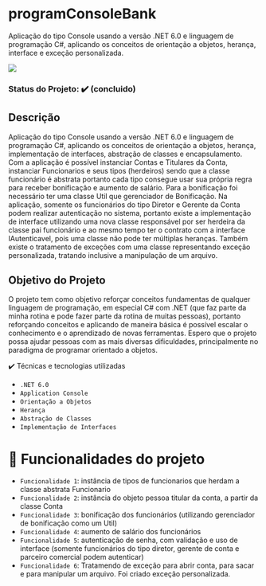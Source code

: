 # programConsoleBank
Aplicação do tipo Console usando a versão .NET 6.0 e linguagem de programação C#, aplicando os conceitos de orientação a objetos, herança, interface e exceção personalizada.

<img src="https://img.shields.io/static/v1?label=dotnet&message=framework&color=blue&style=for-the-badge&logo=DOTNET"/>

### Status do Projeto: ✔️ (concluido)

## Descrição
Aplicação do tipo Console usando a versão .NET 6.0 e linguagem de programação C#, aplicando os conceitos de orientação a objetos, herança, implementação de interfaces, 
abstração de classes e encapsulamento. Com a aplicação é possível instanciar Contas e Titulares da Conta, instanciar Funcionarios e seus tipos (herdeiros) sendo que a classe funcionário
é abstrata portanto cada tipo consegue usar sua própria regra para receber bonificação e aumento de salário. Para a bonificação foi necessário ter uma classe Util que gerenciador de Bonificação.
Na aplicação, somente os funcionários do tipo Diretor e Gerente da Conta podem realizar autenticação no sistema, portanto existe a implementação de interface utilizando
uma nova classe responsável por ser herdeira da classe pai funcionário e ao mesmo tempo ter o contrato com a interface IAutenticavel, pois uma classe não pode ter múltiplas heranças. Também existe o tratamento de exceções com uma classe representando exceção personalizada, tratando inclusive a manipulação de um arquivo.

## Objetivo do Projeto
O projeto tem como objetivo reforçar conceitos fundamentas de qualquer linguagem de programação, em especial C# com .NET (que faz parte da minha rotina e pode fazer
parte da rotina de muitas pessoas), portanto reforçando conceitos e aplicando de maneira básica é possível escalar o conhecimento e o aprendizado de novas ferramentas.
Espero que o projeto possa ajudar pessoas com as mais diversas dificuldades, principalmente no paradigma de programar orientado a objetos.


✔️ Técnicas e tecnologias utilizadas
- ``.NET 6.0``
- ``Application Console``
- ``Orientação a Objetos`` 
- ``Herança``
- ``Abstração de Classes``
- ``Implementação de Interfaces``


# :hammer: Funcionalidades do projeto

- `Funcionalidade 1`: instância de tipos de funcionarios que herdam a classe abstrata Funcionario
- `Funcionalidade 2`: instância do objeto pessoa titular da conta, a partir da classe Conta
- `Funcionalidade 3`: bonificação dos funcionários (utilizando gerenciador de bonificação como um Util)
- `Funcionalidade 4`: aumento de salário dos funcionários
- `Funcionalidade 5`: autenticação de senha, com validação e uso de interface (somente funcionários do tipo diretor, gerente de conta e parceiro comercial podem autenticar)
- `Funcionalidade 6`: Tratamendo de exceção para abrir conta, para sacar e para manipular um arquivo. Foi criado exceção personalizada.




